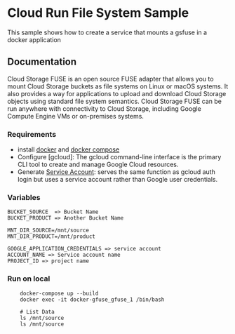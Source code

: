 # Cloud Run File System Sample
This sample shows how to create a service that mounts a gsfuse in a docker application

## Documentation
Cloud Storage FUSE is an open source FUSE adapter that allows you to mount Cloud Storage buckets as file systems on Linux or macOS systems. It also provides a way for applications to upload and download Cloud Storage objects using standard file system semantics. Cloud Storage FUSE can be run anywhere with connectivity to Cloud Storage, including Google Compute Engine VMs or on-premises systems.

### Requirements
- install [docker] and [docker compose]
- Configure [gcloud]: The gcloud command-line interface is the primary CLI tool to create and manage Google Cloud resources.
- Generate [Service Account]: serves the same function as gcloud auth login but uses a service account rather than Google user credentials.

### Variables
```shell script
BUCKET_SOURCE  => Bucket Name
BUCKET_PRODUCT => Another Bucket Name

MNT_DIR_SOURCE=/mnt/source
MNT_DIR_PRODUCT=/mnt/product

GOOGLE_APPLICATION_CREDENTIALS => service account 
ACCOUNT_NAME => Service account name
PROJECT_ID => project name
```

### Run on local
```shell script
    docker-compose up --build 
    docker exec -it docker-gfuse_gfuse_1 /bin/bash
    
    # List Data
    ls /mnt/source
    ls /mnt/source
```

[docker]: https://docs.docker.com/engine/install/
[docker compose]: https://docs.docker.com/compose/install/
[Service Account]: https://cloud.google.com/iam/docs/creating-managing-service-accounts